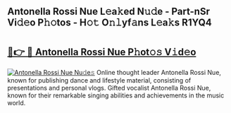 ## Antonella Rossi Nue L𝚎a𝚔ed N𝚞𝚍e - Part-nSr Vi𝚍𝚎o P𝚑𝚘tos - H𝚘𝚝 O𝚗𝚕yf𝚊ns L𝚎a𝚔s R1YQ4

# <h2><a href="http://kfd5sdg.oniu.top/?m=Antonella+Rossi+Nue">🔗👉 🔴 Antonella Rossi Nue P𝚑ot𝚘𝚜 V𝚒d𝚎o</a></h2>

[![Antonella Rossi Nue Nu𝚍e𝚜](https://i.imgur.com/0qMVB7G.gif)](http://kfd5sdg.oniu.top/?m=Antonella+Rossi+Nue)
Online thought leader Antonella Rossi Nue, known for publishing dance and lifestyle material, consisting of presentations and personal vlogs. Gifted vocalist Antonella Rossi Nue, known for their remarkable singing abilities and achievements in the music world.  
